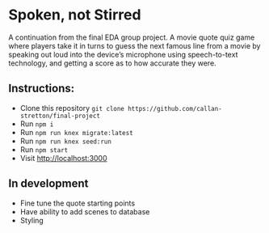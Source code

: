 # Spoken, not Stirred

A continuation from the final EDA group project. 
A movie quote quiz game where players take it in turns to guess the next famous line from a movie by speaking out loud into the device’s microphone using speech-to-text technology, and getting a score as to how accurate they were. 

## Instructions: 

- Clone this repository ```git clone https://github.com/callan-stretton/final-project```
- Run ```npm i```
- Run ```npm run knex migrate:latest```
- Run ```npm run knex seed:run```
- Run ```npm start```
- Visit [http://localhost:3000](http://localhost:3000)

## In development 

- Fine tune the quote starting points
- Have ability to add scenes to database
- Styling

